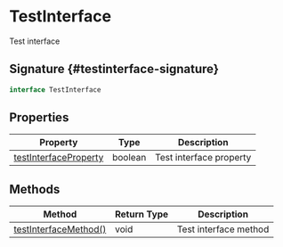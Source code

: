 
# TestInterface

Test interface

## Signature {#testinterface-signature}

```typescript
interface TestInterface 
```

## Properties

|  Property | Type | Description |
|  --- | --- | --- |
|  [testInterfaceProperty](docs/simple-suite-test/testnamespace-testinterface-testinterfaceproperty-propertysignature) | boolean | Test interface property |

## Methods

|  Method | Return Type | Description |
|  --- | --- | --- |
|  [testInterfaceMethod()](docs/simple-suite-test/testnamespace-testinterface-testinterfacemethod-methodsignature) | void | Test interface method |

